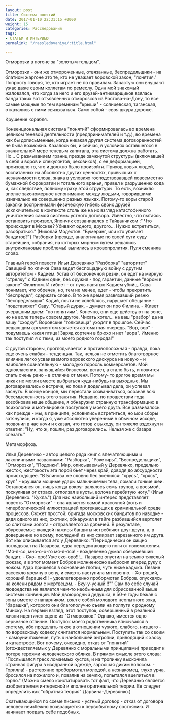 ```yaml
---
layout: post
title: Система понятий
date: 2017-01-10 22:31:15 +0000
weight: 15
categories: Расследования
tags:
- СТАТЬИ И ИНТЕРВЬЮ
permalink: "/rassledovaniya/:title.html"

---
```

Отморозки в погоне за "золотым тельцом".

Отморозки - они же отмороженные, отвязанные, беспредельщики - на блатном жаргоне это те, кто не уважает воровской закон, "понятия." Попросту говоря, те, кто играет не по правилам. Зачастую они внушают ужас даже своим коллегам по ремеслу. Один мой знакомый жаловался, что когда за него и его друзей-антикварщиков взялась банда таких вот отъявленных отморозков из Ростова-на-Дону, то все самые мощные по тем временам "крыши" - солнцевская, таганская, отказались с ними связываться. Само собой - своя шкура дороже.

Крушение корабля.

Конвенциональная система "понятий" сформировалась во времена целиком теневой деятельности (предпринимателей и т.д.), во времена как бы дописьменные, когда никакая другая система договоренностей не была возможна. Казалось бы, и сейчас, в условиях оставшегося в значительной мере теневым капитала, эта система должна работать. Но... С размыванием границ прежде замкнутой структуры (включавшей в себя и воров и спекулянтов, цеховиков), с ее деформацией, произошло то, что и должно было произойти. Приход новых людей, воспитанных на абсолютно других ценностях, привыкших к незначимости слова, знака в условиях господствовавшей повсеместно бумажной бюрократии и тотального вранья, привел к разрушению кода и, как следствие, полному краху этой структуры. То есть, возникло вполне закономерное непонимание между людьми, говорившими изначально на совершенно разных языках. Потому-то воры старой закалки воспринимали физическую гибель своих друзей исключительно в контексте столь же на их взгляд катастофичного уничтожения самой системы устного договора. Известно, что пытаясь остановить произвол, Япончик созванивался с Тайванчиком :" Что происходит в Москве? Убивают одного, другого... Нужно встретиться, разобраться." (Николай Модестов. "Бумеранг, или кто убивает бандитов?") Разборки (прежде, аналогичные по своей сути суду старейшин, собрания, на которых мирным путем решались внутриклановые проблемы) вылились в кровопролития. Пуля сменила слово.

Главный герой повести Ильи Деревянко "Разборка" "авторитет" Савицкий по кличке Сава ведет беспощадную войну с другим авторитетом - Кадием. Устав от бесконечной резни, он едет на мирную "стрелку" с Кадием один, без оружия - под гарантии, данные "вором в законе" Филином. И гибнет - от пуль нанятых Кадием убийц. Сава понимает, что обречен, но, тем не менее, едет - чтобы прекратить "беспредел", сдержать слово. В то же время развязавший резню "беспредельщик" Кадий, почти не колеблясь, нарушает обещание - "подставляет" Саву. "Старый дурак, - думает он про Филина. - Живет вчерашним днем: "по понятиям". Конечно, они еще действуют на зоне, но на воле теперь совсем другое. Чихать хотел... на ваш "разбор" да на вашу "сходку". Воровские "толковища" уходят в прошлое. Сейчас решающим аргументом является автоматная очередь. "Вор, вор" - подумаешь какая птица! Заряд кортечи в брюхо и нет "вора". Именно так поступил я с теми, из моего родного города!"

С другой стороны, проглядывается и противоположная - правда, пока еще очень слабая - тенденция. Так, нельзя не отметить благотворное влияние легко усваиваемого воровского дискурса на новую - и наиболее сознательную - молодую поросль коммерсантов. Мой одноклассник, занявшийся бизнесом, встает, а стало быть, и ложится спать очень рано - в отличие от меня. Потому- то долгое время мы никак не могли вместе выбраться куда-нибудь на выходные. Мы договаривались о встрече, но пока я доделывал дела, он успевал заснуть. В конце концов, мы перестали созваниваться, осознав всю бессмысленность этого занятия. Недавно, по прошествии года возобновив наше общение, я обнаружил странную трансформацию в психологии и мотивировке поступков у моего друга. Все развивалось как прежде - мы, в принципе, условились встретиться, но мои сборы затянулись, и когда я, уже абсолютно уверенный в обычном исходе, позвонил в час ночи и сказал, что готов к выходу, он тяжело вздохнул и ответил: "Ну, что ж, пошли, раз договорились. Нельзя же с базара слезать."

Метаморфоза.

Илья Деревянко - автор целого ряда книг с впечатляющими и лаконичными названиями: "Разборка", "Рэкетиры", "Беспредельщики", "Отморозки", "Подонки". Мир, описываемый у Деревянко, предельно жесток, жестокость эта порой бьет через край, доводя до абсурдности происходящее. "В Блинова же словно бес вселился: "хрусь", "хрясь", хруп" - крушили мощные удары мальчишечьи тела, ломали тонкие шеи. Остановился он, лишь когда вокруг валялось семь трупов, а восьмой, поскуливая от страха, отползал в кусты, волоча перебитую ногу." (Илья Деревяеко. "Кукла.") Для нас наибольший интерес представляет повесть "Отморозки" - она является самой красочной (хоть и гиперболической) иллюстрацией протекающих в криминальной среде процессов. Сюжет простой: бригада московских бандитов по наводке - дядя одного из них, охотник, обнаружил в тайге разбившийся вертолет со слитками золота - отправляется за добычей. В результате, обуреваемые жаждой наживы бандиты истребляют друг друга, а, в довершение ко всему, последний из них сжирает зарезанного им друга. Вот как описывается это у Деревянко: "Периодически он хищно поглядывал на Лазарева, едва передвигающего ноги от изнеможения. "Мя-я-со, мно-о-о-го мя-я-яса! - вожделенно думал обезумевший бандит. - Ско- оро! Уже ско-оро!!!... Лазарев опустил на землю тяжелый рюкзак, и в этот момент Бобров молниеносно выбросил вперед руку с ножом. Удар пришелся в основание глотки, чуть ниже кадыка. Лезвие рассекло яремную вену, и смерть наступила мгновенно. - Хо-роший, хороший барашек!!! - удовлетворенно пробормотал Бобров. опускаясь на колени рядом с мертвецом. - Вку-у-усный!!!"" Сам по себе случай людоедства не является чем-то необычным для обрисованной выше системы конвенций. Мой двоюродный дедушка, в 50-е годы бежав с зоны вместе с напарником, взял с собой молодого неопытного зэка, "барашка", которого они благополучно съели на полпути к родному Минску. На первый взгляд, этот поступок, совершенный в реальной жизни идентичен сцене из "Отморозков." Однако, имеется одно серьезное отличие. Поступок моего родственника вписывался в систему, ибо проделать такое в отношении чужого, слабого, низшего - по воровскому кодексу считается нормальным. Поступить так со своим - самоуничтожение, путь к наибольшей энтропии, приводящий к хаосу и катастрофе. Вот почему, очевидно, отказ от "понятий" (отождествляемых у Деревянко с моральными принципами) приводит к потере героями человеческого облика. В прямом смысле этого слова: "Послышался треск ломаемых кустов, и на тропинку выскочила странная фигура в изодранной одежде, заросшая диким волосом. - Горилла! - растерянно пробормотал молодой, а незнакомец, глухо урча, бросился на пожилого и, повалив на землю, попытался вцепиться в горло." (Можно смело констатировать тот факт, что Деревянко является изобретателем интересной и вполне оригинальной теории. Ее следует определить как "обратная теория" Дарвина-Деревянко.)

Скатывающийся по схеме письмо - устный договор - отказ от договора человек неизбежно возвращается к первобытному состоянию. И начинает поедать себе подобных.